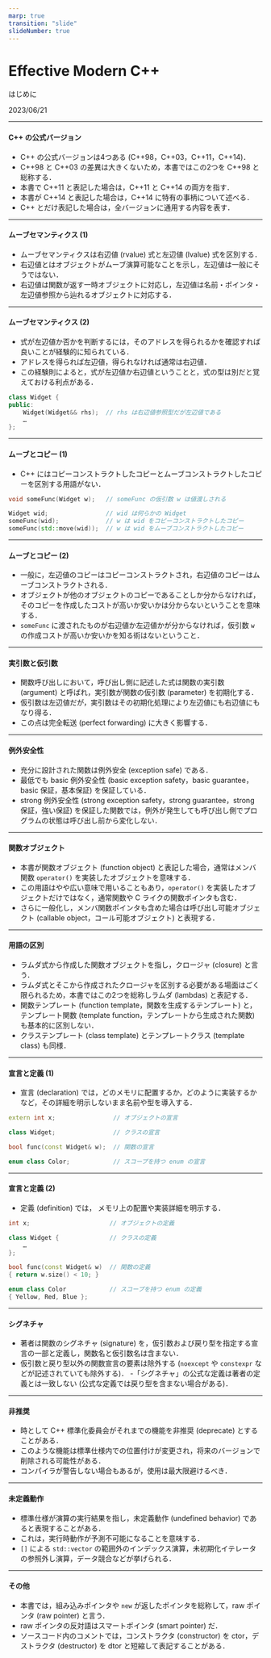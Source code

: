 ```yaml
---
marp: true
transition: "slide"
slideNumber: true
---
```

<!-- theme: gaia -->
<!-- size: 16:9 -->
<!-- paginate: true -->

# Effective Modern C++
はじめに

2023/06/21

---
#### C++ の公式バージョン
- C++ の公式バージョンは4つある (C++98，C++03，C++11，C++14)．
- C++98 と C++03 の差異は大きくないため，本書ではこの2つを C++98 と総称する．
- 本書で C++11 と表記した場合は，C++11 と C++14 の両方を指す．
- 本書が C++14 と表記した場合は，C++14 に特有の事柄について述べる．
- C++ とだけ表記した場合は，全バージョンに通用する内容を表す．

---
#### ムーブセマンティクス (1)
- ムーブセマンティクスは右辺値 (rvalue) 式と左辺値 (lvalue) 式を区別する．
- 右辺値とはオブジェクトがムーブ演算可能なことを示し，左辺値は一般にそうではない．
- 右辺値は関数が返す一時オブジェクトに対応し，左辺値は名前・ポインタ・左辺値参照から辿れるオブジェクトに対応する．

---
#### ムーブセマンティクス (2)
- 式が左辺値か否かを判断するには，そのアドレスを得られるかを確認すれば良いことが経験的に知られている．
- アドレスを得られば左辺値，得られなければ通常は右辺値．
- この経験則によると，式が左辺値か右辺値ということと，式の型は別だと覚えておける利点がある．
```cpp
class Widget {
public:
    Widget(Widget&& rhs);  // rhs は右辺値参照型だが左辺値である
    …
}; 
```

---
#### ムーブとコピー (1)
- C++ にはコピーコンストラクトしたコピーとムーブコンストラクトしたコピーを区別する用語がない．
```cpp
void someFunc(Widget w);   // someFunc の仮引数 w は値渡しされる

Widget wid;                // wid は何らかの Widget
someFunc(wid);             // w は wid をコピーコンストラクトしたコピー
someFunc(std::move(wid));  // w は wid をムーブコンストラクトしたコピー
```

---
#### ムーブとコピー (2)
- 一般に，左辺値のコピーはコピーコンストラクトされ，右辺値のコピーはムーブコンストラクトされる．
- オブジェクトが他のオブジェクトのコピーであることしか分からなければ，そのコピーを作成したコストが高いか安いかは分からないということを意味する．
- `someFunc` に渡されたものが右辺値か左辺値かが分からなければ，仮引数 `w` の作成コストが高いか安いかを知る術はないということ．

---
#### 実引数と仮引数
- 関数呼び出しにおいて，呼び出し側に記述した式は関数の実引数 (argument) と呼ばれ，実引数が関数の仮引数 (parameter) を初期化する．
- 仮引数は左辺値だが，実引数はその初期化処理により左辺値にも右辺値にもなり得る．
- この点は完全転送 (perfect forwarding) に大きく影響する．

---
#### 例外安全性
- 充分に設計された関数は例外安全 (exception safe) である．
- 最低でも basic 例外安全性 (basic exception safety，basic guarantee，basic 保証，基本保証) を保証している．
- strong 例外安全性 (strong exception safety，strong guarantee，strong 保証，強い保証) を保証した関数では，例外が発生しても呼び出し側でプログラムの状態は呼び出し前から変化しない．

---
#### 関数オブジェクト
- 本書が関数オブジェクト (function object) と表記した場合，通常はメンバ関数 `operator()` を実装したオブジェクトを意味する．
- この用語はやや広い意味で用いることもあり，`operator()` を実装したオブジェクトだけではなく，通常関数や C ライクの関数ポインタも含む．
- さらに一般化し，メンバ関数ポインタも含めた場合は呼び出し可能オブジェクト (callable object，コール可能オブジェクト) と表現する．

---
#### 用語の区別
- ラムダ式から作成した関数オブジェクトを指し，クロージャ (closure) と言う．
- ラムダ式とそこから作成されたクロージャを区別する必要がある場面はごく限られるため，本書ではこの2つを総称しラムダ (lambdas) と表記する．
- 関数テンプレート (function template，関数を生成するテンプレート) と，テンプレート関数 (template function，テンプレートから生成された関数) も基本的に区別しない．
- クラステンプレート (class template) とテンプレートクラス (template class) も同様．

---
#### 宣言と定義 (1)
- 宣言 (declaration) では，どのメモリに配置するか，どのように実装するかなど，その詳細を明示しないまま名前や型を導入する．
```cpp
extern int x;                // オブジェクトの宣言

class Widget;                // クラスの宣言

bool func(const Widget& w);  // 関数の宣言

enum class Color;            // スコープを持つ enum の宣言
```

---
#### 宣言と定義 (2)
- 定義 (definition) では， メモリ上の配置や実装詳細を明示する．
```cpp
int x;                      // オブジェクトの定義

class Widget {              // クラスの定義
    …
};

bool func(const Widget& w)  // 関数の定義
{ return w.size() < 10; } 

enum class Color            // スコープを持つ enum の定義
{ Yellow, Red, Blue };
```

---
#### シグネチャ
- 著者は関数のシグネチャ (signature) を，仮引数および戻り型を指定する宣言の一部と定義し，関数名と仮引数名は含まない．
- 仮引数と戻り型以外の関数宣言の要素は除外する (`noexcept` や `constexpr` などが記述されていても除外する)．
-「シグネチャ」の公式な定義は著者の定義とは一致しない (公式な定義では戻り型を含まない場合がある)．

---
#### 非推奨
- 時として C++ 標準化委員会がそれまでの機能を非推奨 (deprecate) とすることがある．
- このような機能は標準仕様内での位置付けが変更され，将来のバージョンで削除される可能性がある．
- コンパイラが警告しない場合もあるが，使用は最大限避けるべき．

---
#### 未定義動作
- 標準仕様が演算の実行結果を指し，未定義動作 (undefined behavior) であると表現することがある．
- これは，実行時動作が予測不可能になることを意味する．
- `[]` による `std::vector` の範囲外のインデックス演算，未初期化イテレータの参照外し演算，データ競合などが挙げられる．

---
#### その他
- 本書では，組み込みポインタや `new` が返したポインタを総称して，raw ポインタ (raw pointer) と言う．
- raw ポインタの反対語はスマートポインタ (smart pointer) だ．
- ソースコード内のコメントでは，コンストラクタ (constructor) を ctor，デストラクタ (destructor) を dtor と短縮して表記することがある．
